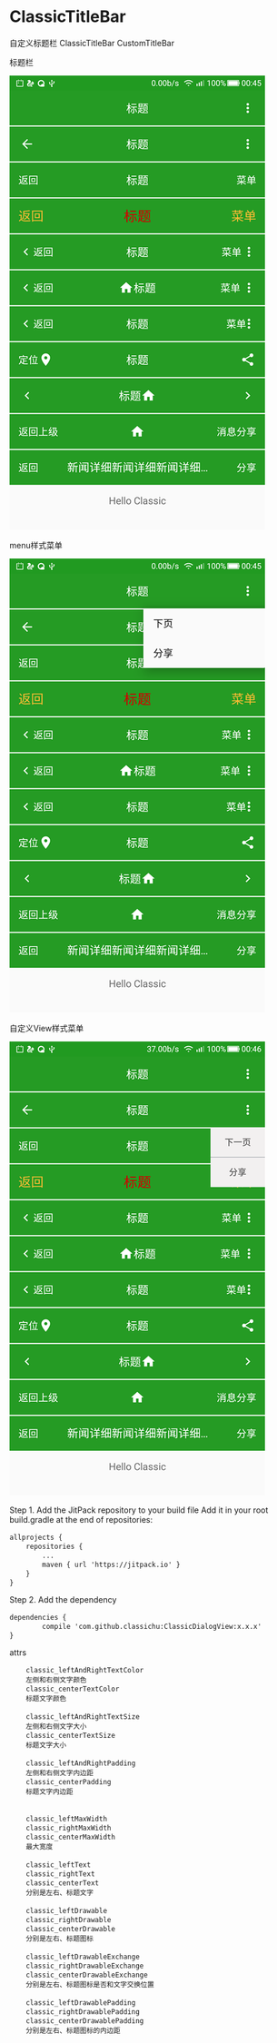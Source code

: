 # ClassicTitleBar
自定义标题栏 ClassicTitleBar CustomTitleBar



标题栏

![1](https://github.com/classichu/ClassicTitleBar/blob/master/screenshots/screenshot.png)

menu样式菜单

![2](https://github.com/classichu/ClassicTitleBar/blob/master/screenshots/screenshot2.png)

自定义View样式菜单

![3](https://github.com/classichu/ClassicTitleBar/blob/master/screenshots/screenshot3.png)

Step 1. Add the JitPack repository to your build file
Add it in your root build.gradle at the end of repositories:

	allprojects {
		repositories {
			...
			maven { url 'https://jitpack.io' }
		}
	}
Step 2. Add the dependency

	dependencies {
	        compile 'com.github.classichu:ClassicDialogView:x.x.x'
	}



attrs

        classic_leftAndRightTextColor
		左侧和右侧文字颜色
        classic_centerTextColor
		标题文字颜色

        classic_leftAndRightTextSize
		左侧和右侧文字大小
        classic_centerTextSize
		标题文字大小

        classic_leftAndRightPadding 
		左侧和右侧文字内边距
        classic_centerPadding
		标题文字内边距


        classic_leftMaxWidth
        classic_rightMaxWidth
        classic_centerMaxWidth
		最大宽度

        classic_leftText
        classic_rightText
        classic_centerText
		分别是左右、标题文字

        classic_leftDrawable
        classic_rightDrawable
		classic_centerDrawable
		分别是左右、标题图标

        classic_leftDrawableExchange
        classic_rightDrawableExchange
		classic_centerDrawableExchange
		分别是左右、标题图标是否和文字交换位置

        classic_leftDrawablePadding
        classic_rightDrawablePadding
		classic_centerDrawablePadding
		分别是左右、标题图标的内边距